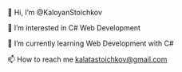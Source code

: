 👋 Hi, I’m @KaloyanStoichkov

👀 I’m interested in C# Web Development

🌱 I’m currently learning Web Development with C#

📫 How to reach me kalatastoichkov@gmail.com
